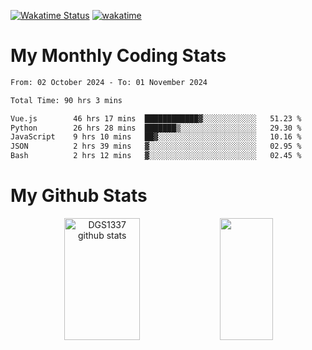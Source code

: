 [![Wakatime Status](https://github.com/noopurphalak/noopurphalak/workflows/wakatime-status-update/badge.svg)](https://github.com/noopurphalak/noopurphalak/actions/workflows/main.yml)
[![wakatime](https://wakatime.com/badge/user/80ace140-ef40-4fdd-b8ed-f3be3d2e1aea.svg)](https://wakatime.com/@80ace140-ef40-4fdd-b8ed-f3be3d2e1aea)

# My Monthly Coding Stats

<!--START_SECTION:waka-->

```txt
From: 02 October 2024 - To: 01 November 2024

Total Time: 90 hrs 3 mins

Vue.js        46 hrs 17 mins  ████████████▓░░░░░░░░░░░░   51.23 %
Python        26 hrs 28 mins  ███████▒░░░░░░░░░░░░░░░░░   29.30 %
JavaScript    9 hrs 10 mins   ██▓░░░░░░░░░░░░░░░░░░░░░░   10.16 %
JSON          2 hrs 39 mins   ▓░░░░░░░░░░░░░░░░░░░░░░░░   02.95 %
Bash          2 hrs 12 mins   ▓░░░░░░░░░░░░░░░░░░░░░░░░   02.45 %
```

<!--END_SECTION:waka-->

# My Github Stats
<div style="text-align: center;">
  <img width="49%" height="195px" src="https://github-readme-stats-sigma-five.vercel.app/api?username=noopurphalak&show_icons=true&count_private=true&hide_border=true&title_color=ecf2f8&icon_color=0d1117&text_color=FFFFFF&bg_color=0d1117" alt="DGS1337 github stats" />
  <img width="41%" height="195px" src="https://github-readme-stats-sigma-five.vercel.app/api/top-langs/?username=noopurphalak&layout=compact&hide_border=true&title_color=ecf2f8&text_color=FFFFFF&bg_color=0d1117" />
</div>
